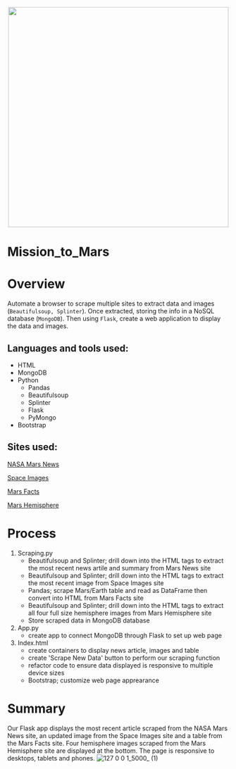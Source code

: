 <p align="center">
  <img width="500" height="500" src="https://user-images.githubusercontent.com/74840026/131065667-34f697a3-fc66-4203-b728-549848c5dd8e.png">
</p>

# Mission_to_Mars

# Overview
Automate a browser to scrape multiple sites to extract data and images (`Beautifulsoup, Splinter`).  Once extracted, storing the info in a NoSQL database (`MongoDB`).  Then using `Flask`, create a web application to display the data and images.

## Languages and tools used:
- HTML
- MongoDB
- Python
    - Pandas
    - Beautifulsoup
    - Splinter
    - Flask
    - PyMongo
- Bootstrap

## Sites used:
[NASA Mars News](https://mars.nasa.gov/news/?page=0&per_page=40&order=publish_date+desc%2Ccreated_at+desc&search=&category=19%2C165%2C184%2C204&blank_scope=Latest)

[Space Images](https://spaceimages-mars.com/)

[Mars Facts](https://galaxyfacts-mars.com/)

[Mars Hemisphere](https://astrogeology.usgs.gov/search/results?q=hemisphere+enhanced&k1=target&v1=Mars)

# Process
1. Scraping.py
    - Beautifulsoup and Splinter; drill down into the HTML tags to extract the most recent news artile and summary from Mars News site
    - Beautifulsoup and Splinter; drill down into the HTML tags to extract the most recent image from Space Images site
    - Pandas; scrape Mars/Earth table and read as DataFrame then convert into HTML from Mars Facts site
    - Beautifulsoup and Splinter; drill down into the HTML tags to extract all four full size hemisphere images from Mars Hemisphere site
    - Store scraped data in MongoDB database
2. App.py
    - create app to connect MongoDB through Flask to set up web page
3. Index.html
    - create containers to display news article, images and table
    - create 'Scrape New Data' button to perform our scraping function
    - refactor code to ensure data displayed is responsive to multiple device sizes
    - Bootstrap; customize web page apprearance

# Summary
Our Flask app displays the most recent article scraped from the NASA Mars News site, an updated image from the Space Images site and a table from the Mars Facts site.  Four hemisphere images scraped from the Mars Hemisphere site are displayed at the bottom.  The page is responsive to desktops, tablets and phones.
![127 0 0 1_5000_ (1)](https://user-images.githubusercontent.com/74840026/130889013-120c28c9-d436-457c-8721-5fbae8e033a2.png)
